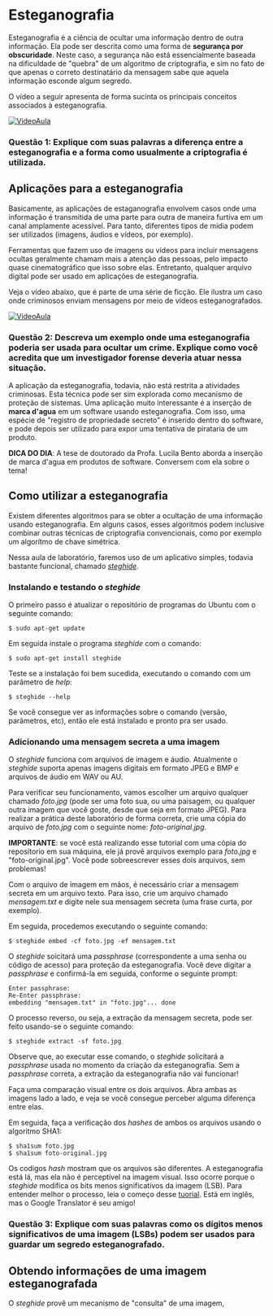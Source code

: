 # Esteganografia

Esteganografia é a ciência de ocultar uma informação dentro de outra informação. Ela pode ser descrita como uma forma de **segurança por obscuridade**. Neste caso, a segurança não está essencialmente baseada na dificuldade de "quebra" de um algoritmo de criptografia, e sim no fato de que apenas o correto destinatário da mensagem sabe que aquela informação esconde algum segredo.

O vídeo a seguir apresenta de forma sucinta os principais conceitos associados à esteganografia.

[![VideoAula](https://img.youtube.com/vi/8FO3iqmLFN8/0.jpg)](https://www.youtube.com/watch?v=8FO3iqmLFN8 "Clique para assistir um video introdutório!")

### Questão 1: Explique com suas palavras a diferença entre a esteganografia e a forma como usualmente a criptografia é utilizada.

## Aplicações para a esteganografia

Basicamente, as aplicações de estaganografia envolvem casos onde uma informação é transmitida de uma parte para outra de maneira furtiva em um canal amplamente acessível. Para tanto, diferentes tipos de mídia podem ser utilizados (imagens, áudios e vídeos, por exemplo).

Ferramentas que fazem uso de imagens ou vídeos para incluir mensagens ocultas geralmente chamam mais a atenção das pessoas, pelo impacto quase cinematográfico que isso sobre elas. Entretanto, qualquer arquivo digital pode ser usado em aplicações de esteganografia.

Veja o vídeo abaixo, que é parte de uma série de ficção. Ele ilustra um caso onde criminosos enviam mensagens por meio de vídeos esteganografados.

[![VideoAula](https://img.youtube.com/vi/T4tG8_MFBsQ/0.jpg)](https://www.youtube.com/watch?v=T4tG8_MFBsQ "Clique para assistir um video que ilustra um possível uso da esteganografia!")

### Questão 2: Descreva um exemplo onde uma esteganografia poderia ser usada para ocultar um crime. Explique como você acredita que um investigador forense deveria atuar nessa situação.

A aplicação da esteganografia, todavia, não está restrita a atividades criminosas. Esta técnica pode ser sim explorada como mecanismo de proteção de sistemas. Uma aplicação muito interessante é a inserção de **marca d'agua** em um software usando esteganografia. Com isso, uma espécie de "registro de propriedade secreto" é inserido dentro do software, e pode depois ser utilizado para expor uma tentativa de pirataria de um produto.

**DICA DO DIA**: A tese de doutorado da Profa. Lucila Bento aborda a inserção de marca d'agua em produtos de software. Conversem com ela sobre o tema!

## Como utilizar a esteganografia

Existem diferentes algoritmos para se obter a ocultação de uma informação usando esteganografia. Em alguns casos, esses algoritmos podem inclusive combinar outras técnicas de criptografia convencionais, como por exemplo um algorítmo de chave simétrica.

Nessa aula de laboratório, faremos uso de um aplicativo simples, todavia bastante funcional, chamado [*steghide*](http://steghide.sourceforge.net/documentation/manpage.php).

### Instalando  e testando o *steghide*
O primeiro passo é atualizar o repositório de programas do Ubuntu com o seguinte comando:

    $ sudo apt-get update	

Em seguida instale o programa *steghide* com o comando:

    $ sudo apt-get install steghide

Teste se a instalação foi bem sucedida, executando o comando com um parâmetro de *help*:

    $ steghide --help

Se você consegue ver as informações sobre o comando (versão, parâmetros, etc), então ele está instalado e pronto pra ser usado.

### Adicionando uma mensagem secreta a uma imagem

O *steghide* funciona com arquivos de imagem e áudio. Atualmente o *steghide* suporta apenas imagens digitais em formato JPEG e BMP e arquivos de áudio em WAV ou AU. 

Para verificar seu funcionamento, vamos escolher um arquivo qualquer chamado *foto.jpg* (pode ser uma foto sua, ou uma paisagem, ou qualquer outra imagem que você goste, desde que seja em formato JPEG). Para realizar a prática deste laboratório de forma correta, crie uma cópia do arquivo de *foto.jpg* com o seguinte nome: *foto-original.jpg*. 

**IMPORTANTE**: se você está realizando esse tutorial com uma cópia do reposítorio em sua máquina, ele já provê arquivos exemplo para *foto.jpg* e "foto-original.jpg". Você pode sobreescrever esses dois arquivos, sem problemas!

Com o arquivo de imagem em mãos, é necessário criar a mensagem secreta em um arquivo texto. Para isso, crie um arquivo chamado *mensagem.txt* e digite nele sua mensagem secreta (uma frase curta, por exemplo).

Em seguida, procedemos executando o seguinte comando:

    $ steghide embed -cf foto.jpg -ef mensagem.txt

O *steghide* soicitará uma *passphrase* (correspondente a uma senha ou código de acesso) para proteção da esteganografia. Você deve digitar a *passphrase* e confirmá-la em seguida, conforme o seguinte prompt:

    Enter passphrase: 
    Re-Enter passphrase:
    embedding "mensagem.txt" in "foto.jpg"... done

O processo reverso, ou seja, a extração da mensagem secreta, pode ser feito usando-se o seguinte comando:

    $ steghide extract -sf foto.jpg

Observe que, ao executar esse comando, o *steghide* solicitará a *passphrase* usada no momento da criação da esteganografia. Sem a *passphrase* correta, a extração da esteganografia não vai funcionar!

Faça uma comparação visual entre os dois arquivos. Abra ambas as imagens lado a lado, e veja se você consegue perceber alguma diferença entre elas.

Em seguida, faça a verificação dos *hashes* de ambos os arquivos usando o algoritmo SHA1:

    $ sha1sum foto.jpg
    $ sha1sum foto-original.jpg

Os codigos *hash* mostram que os arquivos são diferentes. A esteganografia está lá, mas ela não é perceptível na imagem visual. Isso ocorre porque o *steghide* modifica os bits menos significativos da imagem (LSB). Para entender melhor o processo, leia o começo desse [tuorial](https://www.cybrary.it/0p3n/hide-secret-message-inside-image-using-lsb-steganography/). Está em inglês, mas o Google Translator é seu amigo!

### Questão 3: Explique com suas palavras como os dígitos menos significativos de uma imagem (LSBs) podem ser usados para guardar um segredo esteganografado.

## Obtendo informações de uma imagem esteganografada

O *steghide* provê um mecanismo de "consulta" de uma imagem,  

<!--stackedit_data:
eyJoaXN0b3J5IjpbLTM4NzcyODc4NSwtMjAyOTc0NjIwMywxOD
Y5ODY5ODU5LDI5NzA0NjUxLDE4Njk4Njk4NTksMTA3MDQ4Mjk0
OCwtOTk2NTUxNzMwLDM0MzM2MDM4MCwtNTE1NTQxMjAwLDE3Mj
E4OTYzNjEsMTEzMTAyMjUxMywtMTU5Njc3MDQyNSwxNTgyNjA4
MDI1LC0xODcwNDQ1NTUsLTM1NTMyMjU2MywtMTEzODgwODE1LD
U4NzQyMDU2MSw1NzcyNzE1NjQsMzU3NzQ5NiwxOTgwMzcyMjk2
XX0=
-->